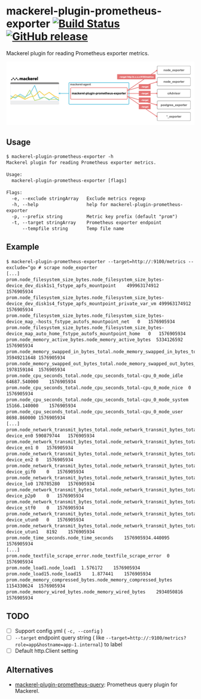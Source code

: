 # mackerel-plugin-prometheus-exporter [![Build Status](https://github.com/k1LoW/mackerel-plugin-prometheus-exporter/workflows/build/badge.svg)](https://github.com/k1LoW/mackerel-plugin-prometheus-exporter/actions) [![GitHub release](https://img.shields.io/github/release/k1LoW/mackerel-plugin-prometheus-exporter.svg)](https://github.com/k1LoW/mackerel-plugin-prometheus-exporter/releases)

Mackerel plugin for reading Prometheus exporter metrics.

![Architecture](architecture.png)

## Usage

``` console
$ mackerel-plugin-prometheus-exporter -h
Mackerel plugin for reading Prometheus exporter metrics.

Usage:
  mackerel-plugin-prometheus-exporter [flags]

Flags:
  -e, --exclude stringArray   Exclude metrics regexp
  -h, --help                  help for mackerel-plugin-prometheus-exporter
  -p, --prefix string         Metric key prefix (default "prom")
  -t, --target stringArray    Prometheus exporter endpoint
      --tempfile string       Temp file name
```

## Example

``` console
$ mackerel-plugin-prometheus-exporter --target=http://:9100/metrics --exclude=^go # scrape node_exporter
[...]
prom.node_filesystem_size_bytes.node_filesystem_size_bytes-device_dev_disk1s1_fstype_apfs_mountpoint	499963174912	1576905934
prom.node_filesystem_size_bytes.node_filesystem_size_bytes-device_dev_disk1s4_fstype_apfs_mountpoint_private_var_vm	499963174912	1576905934
prom.node_filesystem_size_bytes.node_filesystem_size_bytes-device_map_-hosts_fstype_autofs_mountpoint_net	0	1576905934
prom.node_filesystem_size_bytes.node_filesystem_size_bytes-device_map_auto_home_fstype_autofs_mountpoint_home	0	1576905934
prom.node_memory_active_bytes.node_memory_active_bytes	5334126592	1576905934
prom.node_memory_swapped_in_bytes_total.node_memory_swapped_in_bytes_total	35949211648	1576905934
prom.node_memory_swapped_out_bytes_total.node_memory_swapped_out_bytes_total	1978159104	1576905934
prom.node_cpu_seconds_total.node_cpu_seconds_total-cpu_0_mode_idle	64687.540000	1576905934
prom.node_cpu_seconds_total.node_cpu_seconds_total-cpu_0_mode_nice	0	1576905934
prom.node_cpu_seconds_total.node_cpu_seconds_total-cpu_0_mode_system	15166.140000	1576905934
prom.node_cpu_seconds_total.node_cpu_seconds_total-cpu_0_mode_user	8698.860000	1576905934
[...]
prom.node_network_transmit_bytes_total.node_network_transmit_bytes_total-device_en0	590879744	1576905934
prom.node_network_transmit_bytes_total.node_network_transmit_bytes_total-device_en1	0	1576905934
prom.node_network_transmit_bytes_total.node_network_transmit_bytes_total-device_en2	0	1576905934
prom.node_network_transmit_bytes_total.node_network_transmit_bytes_total-device_gif0	0	1576905934
prom.node_network_transmit_bytes_total.node_network_transmit_bytes_total-device_lo0	178785280	1576905934
prom.node_network_transmit_bytes_total.node_network_transmit_bytes_total-device_p2p0	0	1576905934
prom.node_network_transmit_bytes_total.node_network_transmit_bytes_total-device_stf0	0	1576905934
prom.node_network_transmit_bytes_total.node_network_transmit_bytes_total-device_utun0	0	1576905934
prom.node_network_transmit_bytes_total.node_network_transmit_bytes_total-device_utun1	8192	1576905934
prom.node_time_seconds.node_time_seconds	1576905934.440095	1576905934
[...]
prom.node_textfile_scrape_error.node_textfile_scrape_error	0	1576905934
prom.node_load1.node_load1	1.576172	1576905934
prom.node_load15.node_load15	1.877441	1576905934
prom.node_memory_compressed_bytes.node_memory_compressed_bytes	1154330624	1576905934
prom.node_memory_wired_bytes.node_memory_wired_bytes	2934050816	1576905934
```

## TODO

- [ ] Support config.yml ( `-c, --config` )
- [ ] `--target` endpoint query string ( like `--target=http://:9100/metrics?role=app&hostname=app-1.internal`) to label
- [ ] Default http.Client setting

## Alternatives

- [mackerel-plugin-prometheus-query](https://github.com/fujiwara/mackerel-plugin-prometheus-query): Prometheus query plugin for Mackerel.

